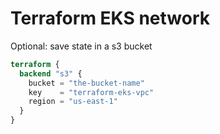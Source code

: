 # Terraform EKS network

Optional: save state in a s3 bucket

```tf
terraform {
  backend "s3" {
    bucket = "the-bucket-name"
    key    = "terraform-eks-vpc"
    region = "us-east-1"
  }
}
```